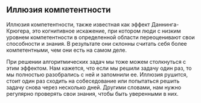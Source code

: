 ## Иллюзия компетентности

Иллюзия компетентности, также известная как эффект Даннинга-Крюгера, это когнитивное искажение, при котором люди с низким уровнем компетентности в определенной области переоценивают свои способности и знания. В результате они склонны считать себя более компетентными, чем они есть на самом деле.

При решении алгоритмических задач мы тоже можем столкнуться с этим эффектом. Нам кажется, что если мы решили задачу один раз, то мы полностью разобрались с ней и запомнили ее. Иллюзия рушится, стоит один раз сходить на собеседование или попытаться решить задачу снова через несколько дней. Другими словами, нам нужно регулярно проверять свои знания, чтобы быть уверенными в них.
